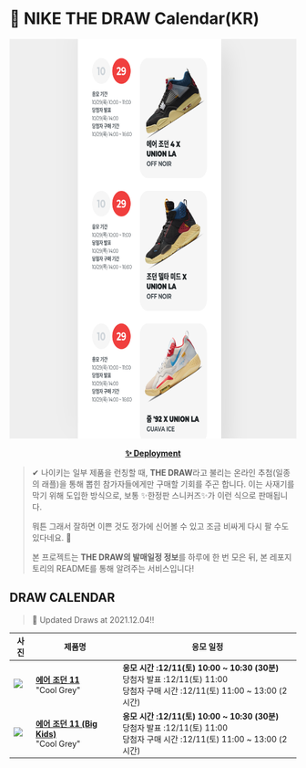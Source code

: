 # 👟 NIKE THE DRAW Calendar(KR)

<div align="center">
  <a href="https://junhoyeo.github.io/NIKE-THE-DRAW-Calendar/">
    <img src="./docs/images/preview.png" alt="Preview image of deployed application" height="700px" width="700px" />
  </a>
</div>

<p align="center">
  <a href="https://junhoyeo.github.io/NIKE-THE-DRAW-Calendar/">
    <strong>✨ Deployment</strong>
  </a>
</p>

> ✔ 나이키는 일부 제품을 런칭할 때, **THE DRAW**라고 불리는 온라인 추첨(일종의 래플)을 통해 뽑힌 참가자들에게만 구매할 기회를 주곤 합니다. 이는 사재기를 막기 위해 도입한 방식으로, 보통 ✨한정판 스니커즈✨가 이런 식으로 판매됩니다.
>
> 뭐튼 그래서 잘하면 이쁜 것도 정가에 신어볼 수 있고 조금 비싸게 다시 팔 수도 있다네요. 🤭
>
> 본 프로젝트는 **THE DRAW의 발매일정 정보**를 하루에 한 번 모은 뒤, 본 레포지토리의 README를 통해 알려주는 서비스입니다!

## DRAW CALENDAR

<!-- DRAW CALENDAR: START -->

> 👟 Updated Draws at 2021.12.04‼️

| 사진 | 제품명 | 응모 일정 |
| --- | ---- | ------- |
| <img src="https://static-breeze.nike.co.kr/kr/ko_kr/cmsstatic/product/11791294/air-jordan-11-cool-grey-ct8012-005-release-date_feed.jpg?snkrBrowse" width="256" /> | <a href="https://www.nike.com/kr/launch/t/men/fw/basketball/CT8012-005/dtor97/air-jordan-11-retro"><strong>에어 조던 11</strong><br /></a> "Cool Grey" | <strong>응모 시간 :12/11(토) 10:00 ~ 10:30 (30분)</strong><br />당첨자 발표 :12/11(토) 11:00<br />당첨자 구매 시간 :12/11(토) 11:00 ~ 13:00 (2시간) |
| <img src="https://static-breeze.nike.co.kr/kr/ko_kr/cmsstatic/product/378038-005/974901c8-4843-4a03-bae1-c0b8e087ac6f_primary.jpg?snkrBrowse" width="256" /> | <a href="https://www.nike.com/kr/launch/t/junior/fw/basketball/378038-005/pmla48/air-jordan-11-retro-gs"><strong>에어 조던 11 (Big Kids)</strong><br /></a> "Cool Grey" | <strong>응모 시간 :12/11(토) 10:00 ~ 10:30 (30분)</strong><br />당첨자 발표 :12/11(토) 11:00<br />당첨자 구매 시간 :12/11(토) 11:00 ~ 13:00 (2시간) |

<!-- DRAW CALENDAR: END -->
